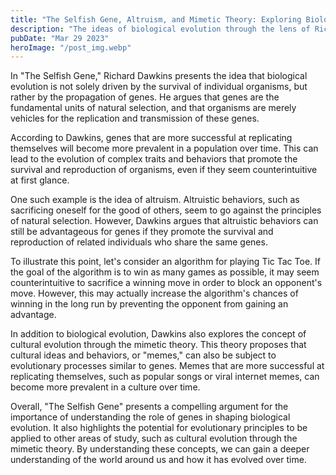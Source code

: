 ```yaml
---
title: "The Selfish Gene, Altruism, and Mimetic Theory: Exploring Biological and Cultural Evolution"
description: "The ideas of biological evolution through the lens of Richard Dawkins' \"The Selfish Gene\" and Rene Girard's mimetic theory..."
pubDate: "Mar 29 2023"
heroImage: "/post_img.webp"
---
```


In "The Selfish Gene," Richard Dawkins presents the idea that biological evolution is not solely driven by the survival of individual organisms, but rather by the propagation of genes. He argues that genes are the fundamental units of natural selection, and that organisms are merely vehicles for the replication and transmission of these genes.

According to Dawkins, genes that are more successful at replicating themselves will become more prevalent in a population over time. This can lead to the evolution of complex traits and behaviors that promote the survival and reproduction of organisms, even if they seem counterintuitive at first glance.

One such example is the idea of altruism. Altruistic behaviors, such as sacrificing oneself for the good of others, seem to go against the principles of natural selection. However, Dawkins argues that altruistic behaviors can still be advantageous for genes if they promote the survival and reproduction of related individuals who share the same genes.

To illustrate this point, let's consider an algorithm for playing Tic Tac Toe. If the goal of the algorithm is to win as many games as possible, it may seem counterintuitive to sacrifice a winning move in order to block an opponent's move. However, this may actually increase the algorithm's chances of winning in the long run by preventing the opponent from gaining an advantage.

In addition to biological evolution, Dawkins also explores the concept of cultural evolution through the mimetic theory. This theory proposes that cultural ideas and behaviors, or "memes," can also be subject to evolutionary processes similar to genes. Memes that are more successful at replicating themselves, such as popular songs or viral internet memes, can become more prevalent in a culture over time.

Overall, "The Selfish Gene" presents a compelling argument for the importance of understanding the role of genes in shaping biological evolution. It also highlights the potential for evolutionary principles to be applied to other areas of study, such as cultural evolution through the mimetic theory. By understanding these concepts, we can gain a deeper understanding of the world around us and how it has evolved over time.
